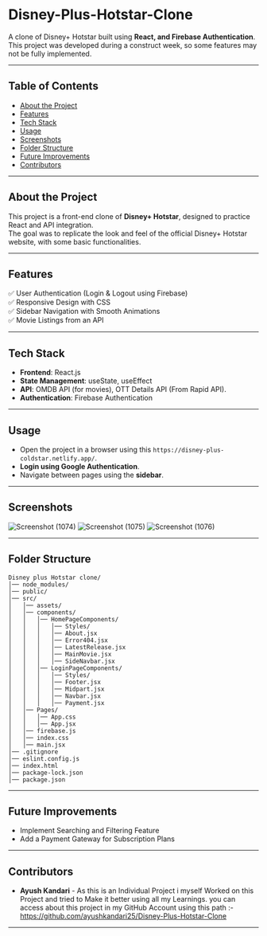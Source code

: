 # Disney-Plus-Hotstar-Clone

A clone of Disney+ Hotstar built using **React, and Firebase Authentication**.  
This project was developed during a construct week, so some features may not be fully implemented.

---

## Table of Contents
- [About the Project](#about-the-project)
- [Features](#features)
- [Tech Stack](#tech-stack)
- [Usage](#usage)
- [Screenshots](#screenshots)
- [Folder Structure](#folder-structure)
- [Future Improvements](#future-improvements)
- [Contributors](#contributors)

---

## About the Project

This project is a front-end clone of **Disney+ Hotstar**, designed to practice React and API integration.  
The goal was to replicate the look and feel of the official Disney+ Hotstar website, with some basic functionalities.

---

## Features

✅ User Authentication (Login & Logout using Firebase)  
✅ Responsive Design with CSS  
✅ Sidebar Navigation with Smooth Animations  
✅ Movie Listings from an API  

---

## Tech Stack

- **Frontend**: React.js 
- **State Management**: useState, useEffect  
- **API**: OMDB API (for movies), OTT Details API (From Rapid API).  
- **Authentication**: Firebase Authentication  

---


## Usage

- Open the project in a browser using this `https://disney-plus-coldstar.netlify.app/`.  
- **Login using Google Authentication**.  
- Navigate between pages using the **sidebar**.   

---

## Screenshots


![Screenshot (1074)](https://github.com/user-attachments/assets/a8a0e374-4c7e-4689-b720-03ac57d57a8f)
![Screenshot (1075)](https://github.com/user-attachments/assets/40271081-1f03-403a-b7f0-1aecdeac6c7f)
![Screenshot (1076)](https://github.com/user-attachments/assets/cda9fa8a-12d2-4679-95d3-91a53c5f239f)


---

## Folder Structure

```
Disney plus Hotstar clone/
│── node_modules/
│── public/
│── src/
│   │── assets/
│   │── components/
│   │   │── HomePageComponents/
│   │   │   │── Styles/
│   │   │   │── About.jsx
│   │   │   │── Error404.jsx
│   │   │   │── LatestRelease.jsx
│   │   │   │── MainMovie.jsx
│   │   │   │── SideNavbar.jsx
│   │   │── LoginPageComponents/
│   │   │   │── Styles/
│   │   │   │── Footer.jsx
│   │   │   │── Midpart.jsx
│   │   │   │── Navbar.jsx
│   │   │   │── Payment.jsx
│   │── Pages/
│   │   │── App.css
│   │   │── App.jsx
│   │── firebase.js
│   │── index.css
│   │── main.jsx
│── .gitignore
│── eslint.config.js
│── index.html
│── package-lock.json
│── package.json

```

---

## Future Improvements

- Implement Searching and Filtering Feature 
- Add a Payment Gateway for Subscription Plans  


---

## Contributors

- **Ayush Kandari** - As this is an Individual Project i myself Worked on this Project and tried to Make it better using all my Learnings.
you can access about this project in my GitHub Account using this path :- https://github.com/ayushkandari25/Disney-Plus-Hotstar-Clone

---



